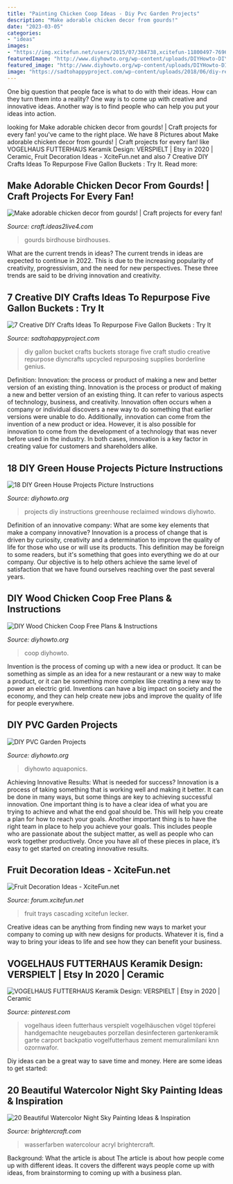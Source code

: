 ```yaml
---
title: "Painting Chicken Coop Ideas - Diy Pvc Garden Projects"
description: "Make adorable chicken decor from gourds!"
date: "2023-03-05"
categories:
- "ideas"
images:
- "https://img.xcitefun.net/users/2015/07/384738,xcitefun-11800497-769648403190417-391992280779348.jpg"
featuredImage: "http://www.diyhowto.org/wp-content/uploads/DIYHowto-DIY-Green-House-Projects-Instructions-19.jpg"
featured_image: "http://www.diyhowto.org/wp-content/uploads/DIYHowto-DIY-Green-House-Projects-Instructions-19.jpg"
image: "https://sadtohappyproject.com/wp-content/uploads/2018/06/diy-repurposing-ideas-7.jpg"
---
```



One big question that people face is what to do with their ideas. How can they turn them into a reality? One way is to come up with creative and innovative ideas. Another way is to find people who can help you put your ideas into action.

	

		
looking for Make adorable chicken decor from gourds! | Craft projects for every fan! you've came to the right place. We have 8 Pictures about Make adorable chicken decor from gourds! | Craft projects for every fan! like VOGELHAUS FUTTERHAUS Keramik Design: VERSPIELT | Etsy in 2020 | Ceramic, Fruit Decoration Ideas - XciteFun.net and also 7 Creative DIY Crafts Ideas To Repurpose Five Gallon Buckets : Try It. Read more:
		
    
## Make Adorable Chicken Decor From Gourds! | Craft Projects For Every Fan!

<img loading=lazy src="https://craft.ideas2live4.com/wp-content/uploads/sites/4/2016/08/Gourd-Art-14.jpg" onerror="this.onerror=null;this.src='https://tse4.mm.bing.net/th?id=OIP.OeMAphe8T7SzRB17Wm6qngHaJ9&amp;pid=15.1';" alt="Make adorable chicken decor from gourds! | Craft projects for every fan!">

_Source: craft.ideas2live4.com_

>gourds birdhouse birdhouses. 

	

What are the current trends in ideas?
The current trends in ideas are expected to continue in 2022. This is due to the increasing popularity of creativity, progressivism, and the need for new perspectives. These three trends are said to be driving innovation and creativity.

    
## 7 Creative DIY Crafts Ideas To Repurpose Five Gallon Buckets : Try It

<img loading=lazy src="https://sadtohappyproject.com/wp-content/uploads/2018/06/diy-repurposing-ideas-7.jpg" onerror="this.onerror=null;this.src='https://tse2.mm.bing.net/th?id=OIP.YiwQhfKFpyMxuGAFiFU3XgAAAA&amp;pid=15.1';" alt="7 Creative DIY Crafts Ideas To Repurpose Five Gallon Buckets : Try It">

_Source: sadtohappyproject.com_

>diy gallon bucket crafts buckets storage five craft studio creative repurpose diyncrafts upcycled repurposing supplies borderline genius. 

	

Definition: Innovation: the process or product of making a new and better version of an existing thing.
Innovation is the process or product of making a new and better version of an existing thing. It can refer to various aspects of technology, business, and creativity. Innovation often occurs when a company or individual discovers a new way to do something that earlier versions were unable to do. Additionally, innovation can come from the invention of a new product or idea. However, it is also possible for innovation to come from the development of a technology that was never before used in the industry. In both cases, innovation is a key factor in creating value for customers and shareholders alike.

    
## 18 DIY Green House Projects Picture Instructions

<img loading=lazy src="http://www.diyhowto.org/wp-content/uploads/DIYHowto-DIY-Green-House-Projects-Instructions-19.jpg" onerror="this.onerror=null;this.src='https://tse4.mm.bing.net/th?id=OIP.G3D-eg2kQ6VzGWgbbvUIcgHaRq&amp;pid=15.1';" alt="18 DIY Green House Projects Picture Instructions">

_Source: diyhowto.org_

>projects diy instructions greenhouse reclaimed windows diyhowto. 

	

Definition of an innovative company: What are some key elements that make a company innovative?
Innovation is a process of change that is driven by curiosity, creativity and a determination to improve the quality of life for those who use or will use its products. This definition may be foreign to some readers, but it's something that goes into everything we do at our company. Our objective is to help others achieve the same level of satisfaction that we have found ourselves reaching over the past several years.

    
## DIY Wood Chicken Coop Free Plans &amp; Instructions

<img loading=lazy src="https://www.diyhowto.org/wp-content/uploads/DIYHowto-DIY-Wood-Chicken-Coop-Free-Plans-11-512x1024.jpg" onerror="this.onerror=null;this.src='https://tse3.mm.bing.net/th?id=OIP.LdB2t4-v5DA08BXh1lMEwQHaO0&amp;pid=15.1';" alt="DIY Wood Chicken Coop Free Plans &amp; Instructions">

_Source: diyhowto.org_

>coop diyhowto. 

	

Invention is the process of coming up with a new idea or product. It can be something as simple as an idea for a new restaurant or a new way to make a product, or it can be something more complex like creating a new way to power an electric grid. Inventions can have a big impact on society and the economy, and they can help create new jobs and improve the quality of life for people everywhere.

    
## DIY PVC Garden Projects

<img loading=lazy src="https://www.diyhowto.org/wp-content/uploads/DIYHowto-Low-Budget-DIY-PVC-Garden-Projects-You-Can-Do-15.jpg" onerror="this.onerror=null;this.src='https://tse1.mm.bing.net/th?id=OIP.3ebRLr3wkWPzkOGxyUymJgHaQo&amp;pid=15.1';" alt="DIY PVC Garden Projects">

_Source: diyhowto.org_

>diyhowto aquaponics. 

	

Achieving Innovative Results: What is needed for success?
Innovation is a process of taking something that is working well and making it better. It can be done in many ways, but some things are key to achieving successful innovation. One important thing is to have a clear idea of what you are trying to achieve and what the end goal should be. This will help you create a plan for how to reach your goals. Another important thing is to have the right team in place to help you achieve your goals. This includes people who are passionate about the subject matter, as well as people who can work together productively. Once you have all of these pieces in place, it’s easy to get started on creating innovative results.

    
## Fruit Decoration Ideas - XciteFun.net

<img loading=lazy src="https://img.xcitefun.net/users/2015/07/384738,xcitefun-11800497-769648403190417-391992280779348.jpg" onerror="this.onerror=null;this.src='https://tse1.mm.bing.net/th?id=OIP.WufeeEulqnQFkfDLUEsPsAHaJ4&amp;pid=15.1';" alt="Fruit Decoration Ideas - XciteFun.net">

_Source: forum.xcitefun.net_

>fruit trays cascading xcitefun lecker. 

	

Creative ideas can be anything from finding new ways to market your company to coming up with new designs for products. Whatever it is, find a way to bring your ideas to life and see how they can benefit your business.

    
## VOGELHAUS FUTTERHAUS Keramik Design: VERSPIELT | Etsy In 2020 | Ceramic

<img loading=lazy src="https://i.pinimg.com/736x/6c/89/5a/6c895a8695f4255c70c4f898838fca5d.jpg" onerror="this.onerror=null;this.src='https://tse4.mm.bing.net/th?id=OIP.-nxtbPEp-ILGldgPIAzdbgHaJ3&amp;pid=15.1';" alt="VOGELHAUS FUTTERHAUS Keramik Design: VERSPIELT | Etsy in 2020 | Ceramic">

_Source: pinterest.com_

>vogelhaus ideen futterhaus verspielt vogelhäuschen vögel töpferei handgemachte neugebautes porzellan desinfecteren gartenkeramik garte carport backpatio vogelfutterhaus zement memuralimilani knn ozornwafor. 

	

Diy ideas can be a great way to save time and money. Here are some ideas to get started: 

    
## 20 Beautiful Watercolor Night Sky Painting Ideas &amp; Inspiration

<img loading=lazy src="https://brightercraft.com/wp-content/uploads/2020/01/618d88f2e3eb51f25d3dfe106522a40a.jpg" onerror="this.onerror=null;this.src='https://tse4.mm.bing.net/th?id=OIP.2DN7btgaa3EvudXK9yUT8wHaK3&amp;pid=15.1';" alt="20 Beautiful Watercolor Night Sky Painting Ideas &amp; Inspiration">

_Source: brightercraft.com_

>wasserfarben watercolour acryl brightercraft. 

	

Background: What the article is about
The article is about how people come up with different ideas. It covers the different ways people come up with ideas, from brainstorming to coming up with a business plan.

